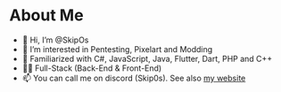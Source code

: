 # About Me
	
- 👋 Hi, I’m @SkipOs
- 👀 I’m interested in Pentesting, Pixelart and Modding
- 🌱 Familiarized with C#, JavaScript, Java, Flutter, Dart, PHP and C++
- 🐱‍💻 Full-Stack (Back-End & Front-End)
- 📫 You can call me on discord (Skip0s). See also [my website](skip0s.neocities.org)
